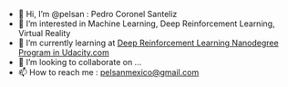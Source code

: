 - 👋 Hi, I’m @pelsan : Pedro Coronel Santeliz
- 👀 I’m interested in Machine Learning, Deep Reinforcement Learning, Virtual Reality
- 🌱 I’m currently learning at [Deep Reinforcement Learning Nanodegree Program in Udacity.com](https://www.udacity.com/course/deep-reinforcement-learning-nanodegree--nd893)
- 💞️ I’m looking to collaborate on ...
- 📫 How to reach me : pelsanmexico@gmail.com

<!---
pelsan/pelsan is a ✨ special ✨ repository because its `README.md` (this file) appears on your GitHub profile.
You can click the Preview link to take a look at your changes.
--->
